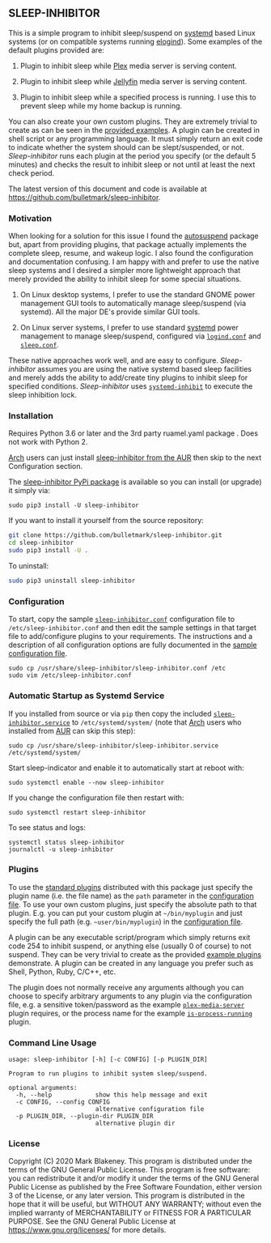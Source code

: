 ## SLEEP-INHIBITOR

This is a simple program to inhibit sleep/suspend on
[systemd](https://www.freedesktop.org/wiki/Software/systemd/) based
Linux systems (or on compatible systems running
[elogind](https://github.com/elogind/elogind)). Some examples of the
default plugins provided are:

1. Plugin to inhibit sleep while [Plex](https://plex.tv/) media server is serving
   content.

2. Plugin to inhibit sleep while [Jellyfin](https://jellyfin.org/) media server is serving
   content.

3. Plugin to inhibit sleep while a specified process is running. I
   use this to prevent sleep while my home backup is running.

You can also create your own custom plugins. They are extremely trivial
to create as can be seen in the [provided
examples](https://github.com/bulletmark/sleep-inhibitor/tree/master/plugins).
A plugin can be created in shell script or any programming language. It
must simply return an exit code to indicate whether the system should can be
slept/suspended, or not. _Sleep-inhibitor_ runs each plugin at the
period you specify (or the default 5 minutes) and checks the result to
inhibit sleep or not until at least the next check period.

The latest version of this document and code is available at
https://github.com/bulletmark/sleep-inhibitor.

### Motivation

When looking for a solution for this issue I found the
[autosuspend](https://autosuspend.readthedocs.io/en/3.0/index.html)
package but, apart from providing plugins, that package actually
implements the complete sleep, resume, and wakeup logic. I also found
the configuration and documentation confusing. I am happy with and
prefer to use the native sleep systems and I desired a simpler more
lightweight approach that merely provided the ability to inhibit sleep
for some special situations.

1. On Linux desktop systems, I prefer to use the standard GNOME power
   management GUI tools to automatically manage sleep/suspend (via
   systemd). All the major DE's provide similar GUI tools.

2. On Linux server systems, I prefer to use standard
[systemd](https://www.freedesktop.org/wiki/Software/systemd/) power
management to manage sleep/suspend, configured via
[`logind.conf`](https://www.freedesktop.org/software/systemd/man/logind.conf.html)
and
[`sleep.conf`](https://www.freedesktop.org/software/systemd/man/systemd-sleep.conf.html).

These native approaches work well, and are easy to configure.
_Sleep-inhibitor_ assumes you are using the native systemd based sleep
facilities and merely adds the ability to add/create tiny plugins to
inhibit sleep for specified conditions. _Sleep-inhibitor_ uses
[`systemd-inhibit`](https://www.freedesktop.org/software/systemd/man/systemd-inhibit.html)
to execute the sleep inhibition lock.

### Installation

Requires Python 3.6 or later and the 3rd party ruamel.yaml package . Does not work with Python 2. 

[Arch](https://www.archlinux.org/) users can just install
[sleep-inhibitor from the
AUR](https://aur.archlinux.org/packages/sleep-inhibitor) then skip to
the next Configuration section.

The [sleep-inhibitor PyPi
package](https://pypi.org/project/sleep-inhibitor) is available so you
can install (or upgrade) it simply via:

`sudo pip3 install -U sleep-inhibitor`

If you want to install it yourself from the source repository:

```bash
git clone https://github.com/bulletmark/sleep-inhibitor.git
cd sleep-inhibitor
sudo pip3 install -U .
```

To uninstall:

```bash
sudo pip3 uninstall sleep-inhibitor
```

### Configuration

To start, copy the sample
[`sleep-inhibitor.conf`](https://github.com/bulletmark/sleep-inhibitor/blob/master/sleep-inhibitor.conf)
configuration file to `/etc/sleep-inhibitor.conf` and then edit the
sample settings in that target file to add/configure plugins to your
requirements. The instructions and a description of all configuration
options are fully documented in the [sample configuration
file](https://github.com/bulletmark/sleep-inhibitor/blob/master/sleep-inhibitor.conf).

    sudo cp /usr/share/sleep-inhibitor/sleep-inhibitor.conf /etc
    sudo vim /etc/sleep-inhibitor.conf

### Automatic Startup as Systemd Service

If you installed from source or via `pip` then copy the included
[`sleep-inhibitor.service`](https://github.com/bulletmark/sleep-inhibitor/blob/master/sleep-inhibitor.service)
to `/etc/systemd/system/` (note that [Arch](https://www.archlinux.org/)
users who installed from
[AUR](https://aur.archlinux.org/packages/sleep-inhibitor) can skip this
step):

    sudo cp /usr/share/sleep-inhibitor/sleep-inhibitor.service /etc/systemd/system/

Start sleep-indicator and enable it to automatically start at reboot with:

    sudo systemctl enable --now sleep-inhibitor

If you change the configuration file then restart with:

    sudo systemctl restart sleep-inhibitor

To see status and logs:

    systemctl status sleep-inhibitor
    journalctl -u sleep-inhibitor

### Plugins

To use the [standard
plugins](https://github.com/bulletmark/sleep-inhibitor/tree/master/plugins)
distributed with this package just specify the plugin name (i.e. the
file name) as the `path` parameter in the [configuration
file](https://github.com/bulletmark/sleep-inhibitor/blob/master/sleep-inhibitor.conf).
To use your own custom plugins, just specify the absolute path to that
plugin. E.g. you can put your custom plugin at `~/bin/myplugin` and just
specify the full path (e.g. `~user/bin/myplugin`) in the [configuration
file](https://github.com/bulletmark/sleep-inhibitor/blob/master/sleep-inhibitor.conf).

A plugin can be any executable script/program which simply returns exit
code 254 to inhibit suspend, or anything else (usually 0 of course) to
not suspend. They can be very trivial to create as the provided [example
plugins](https://github.com/bulletmark/sleep-inhibitor/tree/master/plugins)
demonstrate. A plugin can be created in any language you prefer such as
Shell, Python, Ruby, C/C++, etc.

The plugin does not normally receive any arguments although you can
choose to specify arbitrary arguments to any plugin via the configuration
file, e.g. a sensitive token/password as the example
[`plex-media-server`](https://github.com/bulletmark/sleep-inhibitor/blob/master/plugins/plex-media-server)
plugin requires, or the process name for the example
[`is-process-running`](https://github.com/bulletmark/sleep-inhibitor/blob/master/plugins/is-process-running)
plugin.

### Command Line Usage

```
usage: sleep-inhibitor [-h] [-c CONFIG] [-p PLUGIN_DIR]

Program to run plugins to inhibit system sleep/suspend.

optional arguments:
  -h, --help            show this help message and exit
  -c CONFIG, --config CONFIG
                        alternative configuration file
  -p PLUGIN_DIR, --plugin-dir PLUGIN_DIR
                        alternative plugin dir
```

### License

Copyright (C) 2020 Mark Blakeney. This program is distributed under the
terms of the GNU General Public License. This program is free software:
you can redistribute it and/or modify it under the terms of the GNU
General Public License as published by the Free Software Foundation,
either version 3 of the License, or any later version. This program is
distributed in the hope that it will be useful, but WITHOUT ANY
WARRANTY; without even the implied warranty of MERCHANTABILITY or
FITNESS FOR A PARTICULAR PURPOSE. See the GNU General Public License at
<https://www.gnu.org/licenses/> for more details.

<!-- vim: se ai syn=markdown: -->
